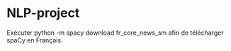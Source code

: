 # NLP-project

Exécuter python -m spacy download fr_core_news_sm afin de télécharger spaCy en Français